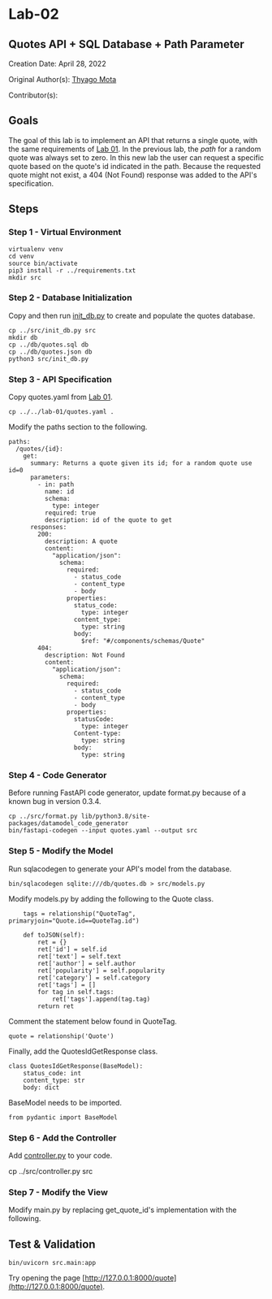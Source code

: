 # Lab-02

## Quotes API + SQL Database + Path Parameter

Creation Date: April 28, 2022

Original Author(s): [Thyago Mota](https://github.com/thyagomota)

Contributor(s): 

## Goals

The goal of this lab is to implement an API that returns a single quote, with the same requirements of [Lab 01](../lab-01). In the previous lab, the <em>path</em> for a random quote was always set to zero. In this new lab the user can request a specific quote based on the quote's id indicated in the path. Because the requested quote might not exist, a 404 (Not Found) response was added to the API's specification. 

## Steps

### Step 1 - Virtual Environment

```
virtualenv venv
cd venv
source bin/activate
pip3 install -r ../requirements.txt
mkdir src
```

### Step 2 - Database Initialization

Copy and then run [init_db.py](src/init_db.py) to create and populate the quotes database.

```
cp ../src/init_db.py src
mkdir db
cp ../db/quotes.sql db
cp ../db/quotes.json db
python3 src/init_db.py
```

### Step 3 - API Specification

Copy quotes.yaml from [Lab 01](../lab-01). 

```
cp ../../lab-01/quotes.yaml .
```

Modify the paths section to the following. 

```
paths:
  /quotes/{id}:
    get:
      summary: Returns a quote given its id; for a random quote use id=0
      parameters: 
        - in: path
          name: id
          schema: 
            type: integer
          required: true
          description: id of the quote to get
      responses:
        200:
          description: A quote
          content:
            "application/json":
              schema:
                required:
                  - status_code
                  - content_type
                  - body
                properties:
                  status_code: 
                    type: integer
                  content_type: 
                    type: string 
                  body: 
                    $ref: "#/components/schemas/Quote"
        404: 
          description: Not Found
          content:
            "application/json":
              schema:
                required:
                  - status_code
                  - content_type
                  - body
                properties:
                  statusCode: 
                    type: integer
                  Content-type: 
                    type: string 
                  body: 
                    type: string
```

### Step 4 - Code Generator

Before running FastAPI code generator, update format.py because of a known bug in version 0.3.4.

```
cp ../src/format.py lib/python3.8/site-packages/datamodel_code_generator
bin/fastapi-codegen --input quotes.yaml --output src
```

### Step 5 - Modify the Model

Run sqlacodegen to generate your API's model from the database.

```
bin/sqlacodegen sqlite:///db/quotes.db > src/models.py
```

Modify models.py by adding the following to the Quote class.

```
    tags = relationship("QuoteTag", primaryjoin="Quote.id==QuoteTag.id") 

    def toJSON(self):
        ret = {}
        ret['id'] = self.id
        ret['text'] = self.text
        ret['author'] = self.author 
        ret['popularity'] = self.popularity 
        ret['category'] = self.category
        ret['tags'] = []
        for tag in self.tags:
            ret['tags'].append(tag.tag)
        return ret
```

Comment the statement below found in QuoteTag.

```
quote = relationship('Quote')
```

Finally, add the QuotesIdGetResponse class.

```
class QuotesIdGetResponse(BaseModel):
    status_code: int
    content_type: str
    body: dict
```

BaseModel needs to be imported.

```
from pydantic import BaseModel
```

### Step 6 - Add the Controller

Add [controller.py](src/controller.py) to your code.

cp ../src/controller.py src

### Step 7 - Modify the View

Modify main.py by replacing get_quote_id's implementation with the following.



## Test & Validation

```
bin/uvicorn src.main:app
```

Try opening the page [http://127.0.0.1:8000/quote](http://127.0.0.1:8000/quote).

